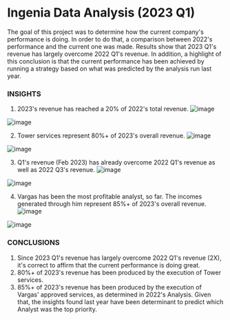 # Ingenia Data Analysis (2023 Q1)
The goal of this project was to determine how the current company's performance is doing. In order to do that, a comparison between 2022's performance and the current one was made.
Results show that 2023 Q1's revenue has largely overcome 2022 Q1's revenue. In addition, a highlight of this conclusion is that the current performance has been achieved by running a strategy based on what was predicted by the analysis run last year.

### INSIGHTS

1. 2023's revenue has reached a 20% of 2022's total revenue.
![image](https://user-images.githubusercontent.com/122589585/221089503-e47c1fc9-7f04-4638-b057-973822359bc8.png)

![image](https://user-images.githubusercontent.com/122589585/221089141-ebe373d8-7ac8-4b83-b44a-d5b13379935d.png)

2. Tower services represent 80%+ of 2023's overall revenue.
![image](https://user-images.githubusercontent.com/122589585/221089585-c9f018b3-6f3e-4817-8583-099f27d973a4.png)

![image](https://user-images.githubusercontent.com/122589585/221089188-efe4272d-80b9-4319-a252-e95e37885e04.png)

3. Q1's revenue (Feb 2023) has already overcome 2022 Q1's revenue as well as 2022 Q3's revenue.
![image](https://user-images.githubusercontent.com/122589585/221089648-83d383d1-e06a-4de7-a4fd-e7e57fff833d.png)

![image](https://user-images.githubusercontent.com/122589585/221089246-933cff53-7a93-43d3-ab87-de125dffe12b.png)

4. Vargas has been the most profitable analyst, so far. The incomes generated through him represent 85%+ of 2023's overall revenue.
![image](https://user-images.githubusercontent.com/122589585/221089703-14e4bca1-4b7b-486b-90aa-826bc3d47a50.png)

![image](https://user-images.githubusercontent.com/122589585/221089281-6517cb97-4422-42e0-b05b-401b5e07e050.png)

### CONCLUSIONS
1. Since 2023 Q1's revenue has largely overcome 2022 Q1's revenue (2X), it's correct to affirm that the current performance is doing great.
2. 80%+ of 2023's revenue has been produced by the execution of Tower services.
3. 85%+ of 2023's revenue has been produced by the execution of Vargas' approved services, as determined in 2022's Analysis. Given that, the insights found last year have been determinant to predict which Analyst was the top priority.

